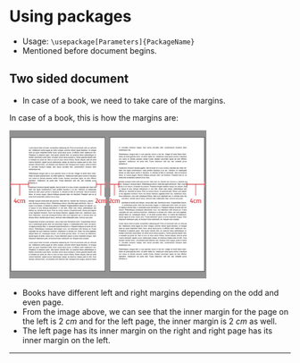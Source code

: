 # Using packages

* Usage: `\usepackage[Parameters]{PackageName}`
* Mentioned before document begins.

## Two sided document

* In case of a book, we need to take care of the margins.

In case of a book, this is how the margins are:

<img src="https://github.com/0x50-0x42/latex/blob/LaTeX/Topic2/session1/doubleSidedDoc.png" width="70%" height="70%">

* Books have different left and right margins depending on the odd and even page.
* From the image above, we can see that the inner margin for the page on the left is $2\ cm$ and for the left page, the inner margin is $2\ cm$ as well.
* The left page has its inner margin on the right and right page has its inner margin on the left.

---
